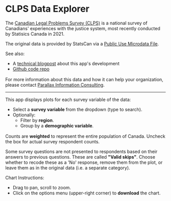 
<style>
    .list-block> * {
        margin-bottom: 0;
    }
    .list-block {
        margin-bottom: 1rem;
    }
</style>

# CLPS Data Explorer

The [Canadian Legal Problems Survey
(CLPS)](https://www.justice.gc.ca/eng/rp-pr/jr/survey-enquete.html)
is a national survey of Canadians' experiences with the justice
system, most recently conducted by Statisics Canada in 2021.

The original data is provided by StatsCan via a
[Public Use Microdata
File](https://www150.statcan.gc.ca/n1/pub/35-25-0002/352500022022001-eng.htm).


<div class="list-block">
See also:

- A <a href="https://mixedconclusions.com/blog/clps/">technical blogpost</a>
about this app's development
- <a href="https://github.com/andrewKOwong/clps_data">Github code repo</a>
</div>

For more information about this data and how it can help your organization,
please contact [Parallax Information Consulting](
    https://parallaxinformation.com/
).

---

<div class="list-block">
This app displays plots for each survey variable of the data:

 - Select a **survey variable** from the dropdown (type to search).
 - Optionally:
    - Filter by **region**.
    - Group by a **demographic variable**.
</div>


Counts are **weighted** to represent the entire
population of Canada. Uncheck the box for actual survey respondent counts.

Some survey questions are not presented to respondents
based on their answers to previous questions.
These are called **"Valid skips"**.
Choose whether to recode these as a 'No' response,
remove them from the plot, or leave them as in the original data
(i.e. a separate category).


<div class="list-block">
Chart Instructions:

- Drag to pan, scroll to zoom.
- Click on the options menu (upper-right corner) to **download** the chart.
</div>